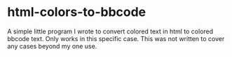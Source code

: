 # html-colors-to-bbcode
A simple little program I wrote to convert colored text in html to colored bbcode text.
Only works in this specific case. This was not written to cover any cases beyond my one use.